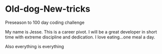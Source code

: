 # Old-dog-New-tricks
Preseason to 100 day coding challenge

My name is Jesse. This is a career pivot. I will be a great developer in short time with extreme discipline and dedication.
I love eating...one meal a day. 

Also everything is everything
